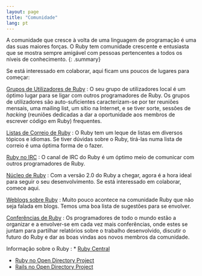 ```yaml
---
layout: page
title: "Comunidade"
lang: pt
---
```


A comunidade que cresce à volta de uma linguagem de programação é uma
das suas maiores forças. O Ruby tem comunidade crescente e entusiasta
que se mostra sempre amigável com pessoas pertencentes a todos os níveis
de conhecimento.
{: .summary}

Se está interessado em colaborar, aqui ficam uns poucos de lugares para
começar:

[Grupos de Utilizadores de Ruby](user-groups/ "Grupos de Utilizadores de Ruby")
: O seu grupo de utilizadores local é um óptimo lugar para se ligar com
  outros programadores de Ruby. Os grupos de utilizadores são
  auto-suficientes caracterizam-se por ter reuniões mensais, uma mailing
  list, um sítio na Internet, e se tiver sorte, sessões de *hacking*
  (reuniões dedicadas a dar a oportunidade aos membros de escrever
  código em Ruby) frequentes.

[Listas de Correio de Ruby](mailing-lists/ "Listas de Correio de Ruby")
: O Ruby tem um leque de listas em diversos tópicos e idiomas. Se tiver
  dúvidas sobre o Ruby, tirá-las numa lista de correio é uma óptima
  forma de o fazer.

[Ruby no IRC](irc://irc.freenode.net/ruby-lang "Ruby no IRC")
: O canal de IRC do Ruby é um óptimo meio de comunicar com outros
  programadores de Ruby.

[Núcleo de Ruby](ruby-core/ "Núcleo de Ruby")
: Com a versão 2.0 do Ruby a chegar, agora é a hora ideal para seguir o
  seu desenvolvimento. Se está interessado em colaborar, comece aqui.

[Weblogs sobre Ruby](weblogs/ "Weblogs sobre Ruby")
: Muito pouco acontece na comunidade Ruby que não seja falada em blogs.
  Temos uma boa lista de sugestões para se envolver.

[Conferências de Ruby](conferences/ "Conferências de Ruby")
: Os programadores de todo o mundo estão a organizar e a envolver-se em
  cada vez mais conferências, onde estes se juntam para partilhar
  relatórios sobre o trabalho desenvolvido, discutir o futuro do Ruby e
  dar as boas vindas aos novos membros da comunidade.

Informação sobre o Ruby
: * [Ruby Central][3]
  * [Ruby no Open Directory Project][4]
  * [Rails no Open Directory Project][5]



[3]: http://www.rubycentral.org/
[4]: http://dmoz.org/Computers/Programming/Languages/Ruby/
[5]: http://dmoz.org/Computers/Programming/Languages/Ruby/Software/Rails/
